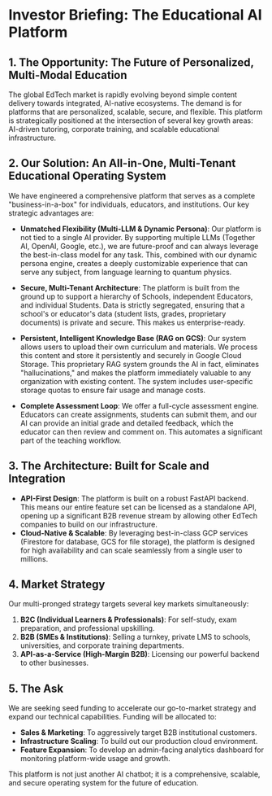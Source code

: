 # Investor Briefing: The Educational AI Platform


## 1. The Opportunity: The Future of Personalized, Multi-Modal Education

The global EdTech market is rapidly evolving beyond simple content delivery towards integrated, AI-native ecosystems. The demand is for platforms that are personalized, scalable, secure, and flexible. This platform is strategically positioned at the intersection of several key growth areas: AI-driven tutoring, corporate training, and scalable educational infrastructure.

## 2. Our Solution: An All-in-One, Multi-Tenant Educational Operating System

We have engineered a comprehensive platform that serves as a complete "business-in-a-box" for individuals, educators, and institutions. Our key strategic advantages are:

-   **Unmatched Flexibility (Multi-LLM & Dynamic Persona)**: Our platform is not tied to a single AI provider. By supporting multiple LLMs (Together AI, OpenAI, Google, etc.), we are future-proof and can always leverage the best-in-class model for any task. This, combined with our dynamic persona engine, creates a deeply customizable experience that can serve any subject, from language learning to quantum physics.

-   **Secure, Multi-Tenant Architecture**: The platform is built from the ground up to support a hierarchy of Schools, independent Educators, and individual Students. Data is strictly segregated, ensuring that a school's or educator's data (student lists, grades, proprietary documents) is private and secure. This makes us enterprise-ready.

-   **Persistent, Intelligent Knowledge Base (RAG on GCS)**: Our system allows users to upload their own curriculum and materials. We process this content and store it persistently and securely in Google Cloud Storage. This proprietary RAG system grounds the AI in fact, eliminates "hallucinations," and makes the platform immediately valuable to any organization with existing content. The system includes user-specific storage quotas to ensure fair usage and manage costs.

-   **Complete Assessment Loop**: We offer a full-cycle assessment engine. Educators can create assignments, students can submit them, and our AI can provide an initial grade and detailed feedback, which the educator can then review and comment on. This automates a significant part of the teaching workflow.

## 3. The Architecture: Built for Scale and Integration

-   **API-First Design**: The platform is built on a robust FastAPI backend. This means our entire feature set can be licensed as a standalone API, opening up a significant B2B revenue stream by allowing other EdTech companies to build on our infrastructure.
-   **Cloud-Native & Scalable**: By leveraging best-in-class GCP services (Firestore for database, GCS for file storage), the platform is designed for high availability and can scale seamlessly from a single user to millions.

## 4. Market Strategy

Our multi-pronged strategy targets several key markets simultaneously:
1.  **B2C (Individual Learners & Professionals)**: For self-study, exam preparation, and professional upskilling.
2.  **B2B (SMEs & Institutions)**: Selling a turnkey, private LMS to schools, universities, and corporate training departments.
3.  **API-as-a-Service (High-Margin B2B)**: Licensing our powerful backend to other businesses.

## 5. The Ask

We are seeking seed funding to accelerate our go-to-market strategy and expand our technical capabilities. Funding will be allocated to:
-   **Sales & Marketing**: To aggressively target B2B institutional customers.
-   **Infrastructure Scaling**: To build out our production cloud environment.
-   **Feature Expansion**: To develop an admin-facing analytics dashboard for monitoring platform-wide usage and growth.

This platform is not just another AI chatbot; it is a comprehensive, scalable, and secure operating system for the future of education.

